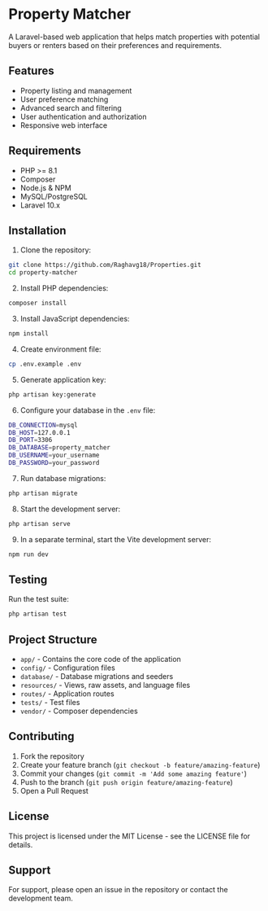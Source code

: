 # Property Matcher

A Laravel-based web application that helps match properties with potential buyers or renters based on their preferences and requirements.

## Features

- Property listing and management
- User preference matching
- Advanced search and filtering
- User authentication and authorization
- Responsive web interface

## Requirements

- PHP >= 8.1
- Composer
- Node.js & NPM
- MySQL/PostgreSQL
- Laravel 10.x

## Installation

1. Clone the repository:
```bash
git clone https://github.com/Raghavg18/Properties.git
cd property-matcher
```

2. Install PHP dependencies:
```bash
composer install
```

3. Install JavaScript dependencies:
```bash
npm install
```

4. Create environment file:
```bash
cp .env.example .env
```

5. Generate application key:
```bash
php artisan key:generate
```

6. Configure your database in the `.env` file:
```bash
DB_CONNECTION=mysql
DB_HOST=127.0.0.1
DB_PORT=3306
DB_DATABASE=property_matcher
DB_USERNAME=your_username
DB_PASSWORD=your_password
```

7. Run database migrations:
```bash
php artisan migrate
```

8. Start the development server:
```bash
php artisan serve
```

9. In a separate terminal, start the Vite development server:
```bash
npm run dev
```

## Testing

Run the test suite:
```bash
php artisan test
```

## Project Structure

- `app/` - Contains the core code of the application
- `config/` - Configuration files
- `database/` - Database migrations and seeders
- `resources/` - Views, raw assets, and language files
- `routes/` - Application routes
- `tests/` - Test files
- `vendor/` - Composer dependencies

## Contributing

1. Fork the repository
2. Create your feature branch (`git checkout -b feature/amazing-feature`)
3. Commit your changes (`git commit -m 'Add some amazing feature'`)
4. Push to the branch (`git push origin feature/amazing-feature`)
5. Open a Pull Request

## License

This project is licensed under the MIT License - see the LICENSE file for details.

## Support

For support, please open an issue in the repository or contact the development team.
